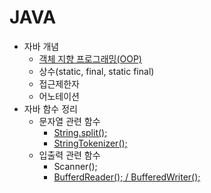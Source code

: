 # JAVA

- 자바 개념
    - [객체 지향 프로그래밍(OOP)](https://github.com/Jserim420/java/blob/main/Java-study/OOP.md)
    - 상수(static, final, static final)
    - 접근제한자
    - 어노테이션
- 자바 함수 정리
    - 문자열 관련 함수
        - [String.split();](https://github.com/Jserim420/java/blob/main/split.md)
        - [StringTokenizer();](https://github.com/Jserim420/java/blob/main/stringTokenizer.md)
    - 입출력 관련 함수
        - Scanner();
        - [BufferdReader(); / BufferedWriter();](https://github.com/Jserim420/java/blob/main/bufferd_IO.md)
